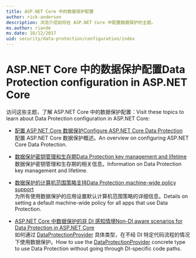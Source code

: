 ```yaml
---
title: ASP.NET Core 中的数据保护配置
author: rick-anderson
description: 浏览介绍如何在 ASP.NET Core 中配置数据保护的主题。
ms.author: riande
ms.date: 10/12/2017
uid: security/data-protection/configuration/index
---
```

# <a name="data-protection-configuration-in-aspnet-core"></a><span data-ttu-id="8d341-103">ASP.NET Core 中的数据保护配置</span><span class="sxs-lookup"><span data-stu-id="8d341-103">Data Protection configuration in ASP.NET Core</span></span>

<span data-ttu-id="8d341-104">访问这些主题，了解 ASP.NET Core 中的数据保护配置：</span><span class="sxs-lookup"><span data-stu-id="8d341-104">Visit these topics to learn about Data Protection configuration in ASP.NET Core:</span></span>

* [<span data-ttu-id="8d341-105">配置 ASP.NET Core 数据保护</span><span class="sxs-lookup"><span data-stu-id="8d341-105">Configure ASP.NET Core Data Protection</span></span>](xref:security/data-protection/configuration/overview)  
  <span data-ttu-id="8d341-106">配置 ASP.NET Core 数据保护概述。</span><span class="sxs-lookup"><span data-stu-id="8d341-106">An overview on configuring ASP.NET Core Data Protection.</span></span>

* [<span data-ttu-id="8d341-107">数据保护密钥管理和生存期</span><span class="sxs-lookup"><span data-stu-id="8d341-107">Data Protection key management and lifetime</span></span>](xref:security/data-protection/configuration/default-settings)  
  <span data-ttu-id="8d341-108">数据保护密钥管理和生存期的相关信息。</span><span class="sxs-lookup"><span data-stu-id="8d341-108">Information on Data Protection key management and lifetime.</span></span>

* [<span data-ttu-id="8d341-109">数据保护的计算机范围策略支持</span><span class="sxs-lookup"><span data-stu-id="8d341-109">Data Protection machine-wide policy support</span></span>](xref:security/data-protection/configuration/machine-wide-policy)  
  <span data-ttu-id="8d341-110">为所有使用数据保护的应用设置默认计算机范围策略的详细信息。</span><span class="sxs-lookup"><span data-stu-id="8d341-110">Details on setting a default machine-wide policy for all apps that use Data Protection.</span></span>

* [<span data-ttu-id="8d341-111">ASP.NET Core 中数据保护的非 DI 感知情境</span><span class="sxs-lookup"><span data-stu-id="8d341-111">Non-DI aware scenarios for Data Protection in ASP.NET Core</span></span>](xref:security/data-protection/configuration/non-di-scenarios)  
  <span data-ttu-id="8d341-112">如何通过 [DataProtectionProvider](/dotnet/api/Microsoft.AspNetCore.DataProtection.DataProtectionProvider) 具体类型，在不经 DI 特定代码流程的情况下使用数据保护。</span><span class="sxs-lookup"><span data-stu-id="8d341-112">How to use the [DataProtectionProvider](/dotnet/api/Microsoft.AspNetCore.DataProtection.DataProtectionProvider) concrete type to use Data Protection without going through DI-specific code paths.</span></span>
